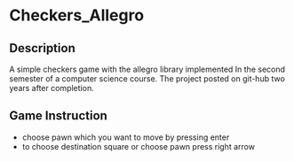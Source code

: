 # Checkers_Allegro

## Description
A simple checkers game with the allegro library implemented In the second semester of a computer science course.
The project posted on git-hub two years after completion.

## Game Instruction
- choose pawn which you want to move by pressing enter
- to choose destination square or choose pawn press right arrow